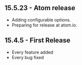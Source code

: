 ## 15.5.23 - Atom release

- Adding configurable options.
- Preparing for release at atom.io.

## 15.4.5 - First Release

- Every feature added
- Every bug fixed

